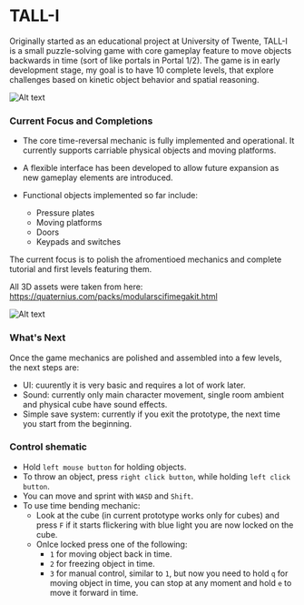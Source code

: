# TALL-I

Originally started as an educational project at University of Twente, TALL-I is a small puzzle-solving game with core gameplay feature to move objects backwards in time (sort of like portals in Portal 1/2). The game is in early development stage, my goal is to have 10 complete levels, that explore challenges based on kinetic object behavior and spatial reasoning. 

![Alt text](/Screenshots/{5699C62C-5232-4AEB-9219-D548E810A213}.png "First chamber: cube and a pressure plate")

### Current Focus and Completions

- The core time-reversal mechanic is fully implemented and operational. It currently supports carriable physical objects and moving platforms.

- A flexible interface has been developed to allow future expansion as new gameplay elements are introduced.

- Functional objects implemented so far include: 
	- Pressure plates
	- Moving platforms
	- Doors
	- Keypads and switches

The current focus is to polish the afromentioed mechanics and complete tutorial and first levels featuring them.

All 3D assets were taken from here: https://quaternius.com/packs/modularscifimegakit.html

![Alt text](/Screenshots/{F86140D5-00FA-4B11-A096-4554D5488178}.png "Time bending mechnaic: a cube is frozen in time")

### What's Next
Once the game mechanics are polished and assembled into a few levels, the next steps are:
- UI: cuurently it is very basic and requires a lot of work later.
- Sound: currently only main character movement, single room ambient and physical cube have sound effects.
- Simple save system: currently if you exit the prototype, the next time you start from the beginning.

### Control shematic 

- Hold ```left mouse button``` for holding objects.
- To throw an object, press ```right click button```, while holding ```left click button```.	
- You can move and sprint with ```WASD``` and ```Shift```.
- To use time bending mechanic: 
	- Look at the cube (in current prototype works only for cubes) and press ```F``` if it starts flickering with blue light you are now locked on the cube.
	- Onlce locked press one of the following: 
		- ```1``` for moving object back in time. 
		- ```2``` for freezing object in time. 
		- ```3``` for manual control, similar to ```1```, but now you need to hold ```q``` for moving object in time, you can stop at any moment and hold ```e``` to move it forward in time.  